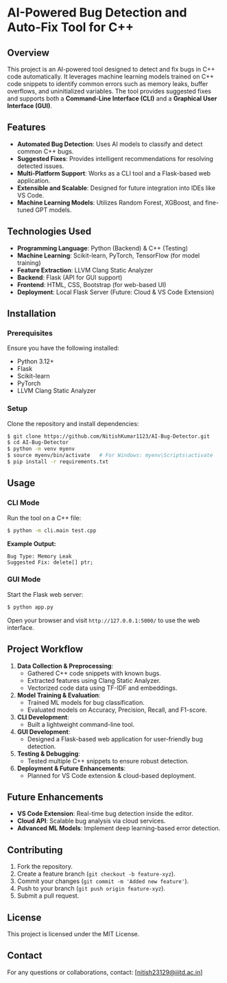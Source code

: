 # AI-Powered Bug Detection and Auto-Fix Tool for C++

## Overview
This project is an AI-powered tool designed to detect and fix bugs in C++ code automatically. It leverages machine learning models trained on C++ code snippets to identify common errors such as memory leaks, buffer overflows, and uninitialized variables. The tool provides suggested fixes and supports both a **Command-Line Interface (CLI)** and a **Graphical User Interface (GUI)**.

## Features
- **Automated Bug Detection**: Uses AI models to classify and detect common C++ bugs.
- **Suggested Fixes**: Provides intelligent recommendations for resolving detected issues.
- **Multi-Platform Support**: Works as a CLI tool and a Flask-based web application.
- **Extensible and Scalable**: Designed for future integration into IDEs like VS Code.
- **Machine Learning Models**: Utilizes Random Forest, XGBoost, and fine-tuned GPT models.

## Technologies Used
- **Programming Language**: Python (Backend) & C++ (Testing)
- **Machine Learning**: Scikit-learn, PyTorch, TensorFlow (for model training)
- **Feature Extraction**: LLVM Clang Static Analyzer
- **Backend**: Flask (API for GUI support)
- **Frontend**: HTML, CSS, Bootstrap (for web-based UI)
- **Deployment**: Local Flask Server (Future: Cloud & VS Code Extension)

## Installation
### Prerequisites
Ensure you have the following installed:
- Python 3.12+
- Flask
- Scikit-learn
- PyTorch
- LLVM Clang Static Analyzer

### Setup
Clone the repository and install dependencies:
```sh
$ git clone https://github.com/NitishKumar1123/AI-Bug-Detector.git
$ cd AI-Bug-Detector
$ python -m venv myenv
$ source myenv/bin/activate   # For Windows: myenv\Scripts\activate
$ pip install -r requirements.txt
```

## Usage
### CLI Mode
Run the tool on a C++ file:
```sh
$ python -m cli.main test.cpp
```
**Example Output:**
```
Bug Type: Memory Leak
Suggested Fix: delete[] ptr;
```

### GUI Mode
Start the Flask web server:
```sh
$ python app.py
```
Open your browser and visit `http://127.0.0.1:5000/` to use the web interface.

## Project Workflow
1. **Data Collection & Preprocessing**:
   - Gathered C++ code snippets with known bugs.
   - Extracted features using Clang Static Analyzer.
   - Vectorized code data using TF-IDF and embeddings.
2. **Model Training & Evaluation**:
   - Trained ML models for bug classification.
   - Evaluated models on Accuracy, Precision, Recall, and F1-score.
3. **CLI Development**:
   - Built a lightweight command-line tool.
4. **GUI Development**:
   - Designed a Flask-based web application for user-friendly bug detection.
5. **Testing & Debugging**:
   - Tested multiple C++ snippets to ensure robust detection.
6. **Deployment & Future Enhancements**:
   - Planned for VS Code extension & cloud-based deployment.

## Future Enhancements
- **VS Code Extension**: Real-time bug detection inside the editor.
- **Cloud API**: Scalable bug analysis via cloud services.
- **Advanced ML Models**: Implement deep learning-based error detection.

## Contributing
1. Fork the repository.
2. Create a feature branch (`git checkout -b feature-xyz`).
3. Commit your changes (`git commit -m 'Added new feature'`).
4. Push to your branch (`git push origin feature-xyz`).
5. Submit a pull request.

## License
This project is licensed under the MIT License.

## Contact
For any questions or collaborations, contact: [nitish23129@iiitd.ac.in]

